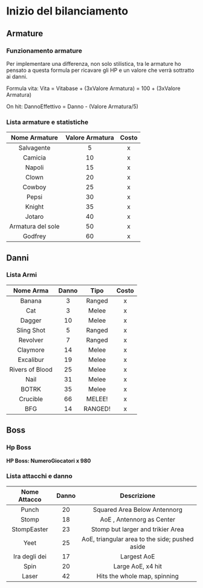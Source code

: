 # Inizio del bilanciamento

## Armature
### Funzionamento armature
Per implementare una differenza, non solo stilistica, tra le armature ho pensato a questa formula per ricavare gli HP e un valore che verrà sottratto ai danni.

Formula vita:  Vita = Vitabase + (3xValore Armatura) = 100 + (3xValore Armatura)

On hit: DannoEffettivo = Danno - (Valore Armatura/5)

### Lista armature e statistiche

|Nome Armature|Valore Armatura|Costo|
|:---:|:---:|:---:|
|Salvagente|5|x|
|Camicia|10|x|
|Napoli|15|x|
|Clown|20|x|
|Cowboy|25|x|
|Pepsi|30|x|
|Knight|35|x|
|Jotaro|40|x|
|Armatura del sole|50|x|
|Godfrey|60|x|

## Danni
### Lista Armi
|Nome Arma|Danno|Tipo|Costo|
|:---:|:---:|:---:|:---:|
|Banana|3|Ranged|x|
|Cat|3|Melee|x|
|Dagger|10|Melee|x|
|Sling Shot|5|Ranged|x|
|Revolver|7|Ranged|x|
|Claymore|14|Melee|x|
|Excalibur|19|Melee|x|
|Rivers of Blood|25|Melee|x|
|Nail|31|Melee|x|
|BOTRK|35|Melee|x|
|Crucible|66|MELEE!|x|
|BFG|14|RANGED!|x|


## Boss
### Hp Boss
**HP Boss: NumeroGiocatori x 980**

### Lista attacchi e danno
|Nome Attacco|Danno|Descrizione|
|:---:|:---:|:---:|
|Punch|20|Squared Area Below Antennorg|
|Stomp|18|AoE , Antennorg as Center|
|StompEaster|23|Stomp but larger and trikier Area|
|Yeet|25|AoE, triangular area to the side; pushed aside|
|Ira degli dei|17|Largest AoE|
|Spin|20|Large AoE, x4 hit|
|Laser|42|Hits the whole map, spinning|
